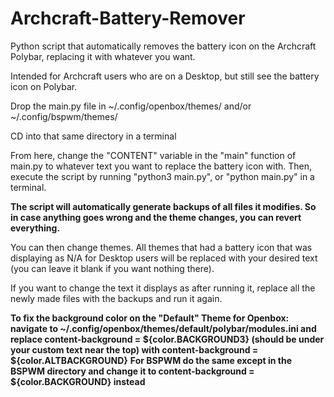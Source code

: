 # Archcraft-Battery-Remover
Python script that automatically removes the battery icon on the Archcraft Polybar, replacing it with whatever you want.

Intended for Archcraft users who are on a Desktop, but still see the battery icon on Polybar.

Drop the main.py file in ~/.config/openbox/themes/ and/or ~/.config/bspwm/themes/

CD into that same directory in a terminal

From here, change the "CONTENT" variable in the "main" function of main.py to whatever text you want to replace the battery icon with.
Then, execute the script by running "python3 main.py", or "python main.py" in a terminal.

**The script will automatically generate backups of all files it modifies. So in case anything goes wrong and the theme changes, you can revert everything.**

You can then change themes. All themes that had a battery icon that was displaying as N/A for Desktop users will be replaced with your desired text (you can leave it blank if you want nothing there).

If you want to change the text it displays as after running it, replace all the newly made files with the backups and run it again.

**To fix the background color on the "Default" Theme for Openbox: navigate to ~/.config/openbox/themes/default/polybar/modules.ini and replace content-background = ${color.BACKGROUND3} (should be under your custom text near the top) with content-background = ${color.ALTBACKGROUND}**
**For BSPWM do the same except in the BSPWM directory and change it to content-background = ${color.BACKGROUND} instead**
